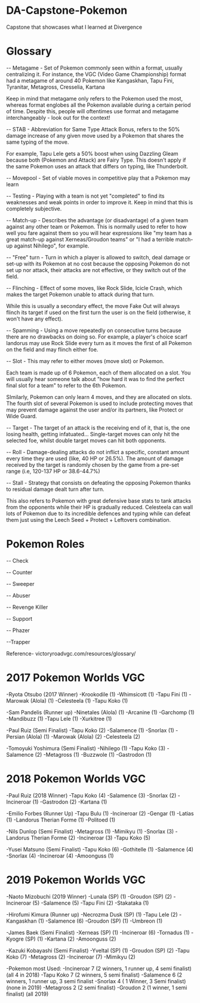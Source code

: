 # DA-Capstone-Pokemon
Capstone that showcases what I learned at Divergence

# Glossary
-- Metagame - Set of Pokemon commonly seen within a format, usually centralizing it. For instance, the VGC (Video Game Championship) format had a metagame of around 40 Pokemon like Kangaskhan, Tapu Fini, Tyranitar, Metagross, Cresselia, Kartana

Keep in mind that metagame only refers to the Pokemon used the most, whereas format englobes all the Pokemon available during a certain period of time. Despite this, people will oftentimes use format and metagame interchangeably - look out for the context!

-- STAB - Abbreviation for Same Type Attack Bonus, refers to the 50% damage increase of any given move used by a Pokemon that shares the same typing of the move.

For example, Tapu Lele gets a 50% boost when using Dazzling Gleam because both (Pokemon and Attack) are Fairy Type. This doesn't apply if the same Pokemon uses an attack that differs on typing, like Thunderbolt.

-- Movepool - Set of viable moves in competitive play that a Pokemon may learn

-- Testing - Playing with a team is not yet "completed" to find its weaknesses and weak points in order to improve it. Keep in mind that this is completely subjective.

-- Match-up - Describes the advantage (or disadvantage) of a given team against any other team or Pokemon. This is normally used to refer to how well you fare against them so you will hear expressions like "my team has a great match-up against Xerneas/Groudon teams" or "I had a terrible match-up against Nihilego", for example.

-- "Free" turn - Turn in which a player is allowed to switch, deal damage or set-up with its Pokemon at no cost because the opposing Pokemon do not set up nor attack, their attacks are not effective, or they switch out of the field.

-- Flinching - Effect of some moves, like Rock Slide, Icicle Crash, which makes the target Pokemon unable to attack during that turn.

While this is usually a secondary effect, the move Fake Out will always flinch its target if used on the first turn the user is on the field (otherwise, it won't have any effect).

-- Spamming - Using a move repeatedly on consecutive turns because there are no drawbacks on doing so. For example, a player's choice scarf landorus may use Rock Slide every turn as it moves the first of all Pokemon on the field and may flinch either foe.

-- Slot - This may refer to either moves (move slot) or Pokemon.

  Each team is made up of 6 Pokemon, each of them allocated on a slot. You will usually hear someone talk about "how hard it was to find the perfect final slot for a team" to refer to the 6th Pokemon.
  
  SImilarly, Pokemon can only learn 4 moves, and they are allocated on slots. The fourth slot of several Pokemon is used to include protecting moves that may prevent damage against the user and/or its partners, like Protect or Wide Guard.
  
-- Target - The target of an attack is the receiving end of it, that is, the one losing health, getting infatuated... Single-target moves can only hit the selected foe, whilst double target moves can hit both opponents.

-- Roll - Damage-dealing attacks do not inflict a specific, constant amount every time they are used (like, 40 HP or 26.5%). The amount of damage received by the target is randomly chosen by the game from a pre-set range (i.e, 120-137 HP or 38.6-44.7%)

-- Stall - Strategy that consists on defeating the opposing Pokemon thanks to residual damage dealt turn after turn.

  This also refers to Pokemon with great defensive base stats to tank attacks from the opponents while their HP is gradually reduced. Celesteela can wall lots of Pokemon due to its incredible defences and typing while can defeat them just using the Leech Seed + Protect + Leftovers combination.
  
  
  # Pokemon Roles
  
  -- Check
  
  -- Counter
  
  -- Sweeper
  
  -- Abuser
  
  -- Revenge Killer
  
  -- Support
  
  -- Phazer
  
  --Trapper
  
  Reference- victoryroadvgc.com/resources/glossary/



# 2017 Pokemon Worlds VGC

-Ryota Otsubo (2017 Winner)
     -Krookodile (1)
     -Whimsicott (1)
     -Tapu Fini (1)
     -Marowak (Alola) (1)
     -Celesteela (1)
     -Tapu Koko (1)
     
 -Sam Pandelis (Runner up)
     -Ninetales (Alola) (1)
     -Arcanine (1)
     -Garchomp (1)
     -Mandibuzz (1)
     -Tapu Lele (1)
     -Xurkitree (1)
 
 -Paul Ruiz (Semi Finalist)
     -Tapu Koko (2)
     -Salamence (1)
     -Snorlax (1)
     -Persian (Alola) (1)
     -Marowak (Alola) (2)
     -Celesteela (2)
 
 -Tomoyuki Yoshimura (Semi Finalist)
     -Nihilego (1)
     -Tapu Koko (3)
     -Salamence (2)
     -Metagross (1)
     -Buzzwole (1)
     -Gastrodon (1)
     

# 2018 Pokemon Worlds VGC

-Paul Ruiz (2018 Winner)
    -Tapu Koko (4)
    -Salamence (3)
    -Snorlax (2)
    -Incineroar (1)
    -Gastrodon (2)
    -Kartana (1)
    
-Emilio Forbes (Runner Up)
    -Tapu Bulu (1)
    -Incineroar (2)
    -Gengar (1)
    -Latias (1)
    -Landorus Therian Forme (1)
    -Politoed (1)
    
-Nils Dunlop (Semi Finalist)
    -Metagross (1)
    -Mimikyu (1)
    -Snorlax (3)
    -Landorus Therian Forme (2)
    -Incineroar (3)
    -Tapu Koko (5)
    
-Yusei Matsuno (Semi Finalist)
    -Tapu Koko (6)
    -Gothitelle (1)
    -Salamence (4)
    -Snorlax (4)
    -Incineroar (4)
    -Amoonguss (1)
    

# 2019 Pokemon Worlds VGC
 
 -Naoto Mizobuchi (2019 Winner)
     -Lunala (SP) (1)
     -Groudon (SP) (2)
     -Incineroar (5)
     -Salamence (5)
     -Tapu Fini (2)
     -Stakataka (1)
 
 -Hirofumi Kimura (Runner up)
     -Necrozma Dusk (SP) (1)
     -Tapu Lele (2)
     -Kangaskhan (1)
     -Salamence (6)
     -Groudon (SP) (1)
     -Umbreon (1)
 
 -James Baek (Semi Finalist)
     -Xerneas (SP) (1)
     -Incineroar (6)
     -Tornadus (1)
     -Kyogre (SP) (1)
     -Kartana (2)
     -Amoonguss (2)
 
 -Kazuki Kobayashi (Semi Finalist)
     -Yveltal (SP) (1)
     -Groudon (SP) (2)
     -Tapu Koko (7)
     -Metagross (2)
     -Incineroar (7)
     -Mimikyu (2)
     
     
 -Pokemon most Used:
     -Incineroar 7 (2 winners, 1 runner up, 4 semi finalist) (all 4 in 2018)
     -Tapu Koko 7 (2 winners, 5 semi finalist)
     -Salamence 6 (2 winners, 1 runner up, 3 semi finalist
     -Snorlax 4 ( 1 Winner, 3 Semi finalist) (none in 2019)
     -Metagross 2 (2 semi finalist)
     -Groudon 2 (1 winner, 1 semi finalist) (all 2019)
